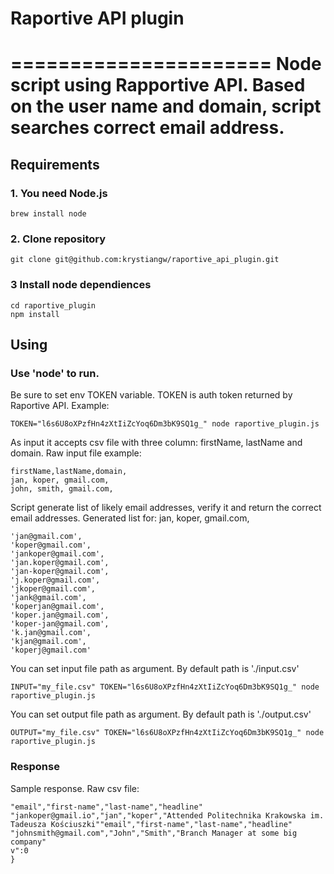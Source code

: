 # Raportive API plugin

======================
Node script using Rapportive API. Based on the user name and domain, script searches correct email address.
======================

## Requirements

###  1. You need Node.js
```
brew install node
```

###  2. Clone repository
```
git clone git@github.com:krystiangw/raportive_api_plugin.git
```
### 3 Install node dependiences
```
cd raportive_plugin
npm install
```

## Using
###  Use 'node' to run. 
Be sure to set env TOKEN variable. TOKEN is auth token returned by Raportive API. Example:

```
TOKEN="l6s6U8oXPzfHn4zXtIiZcYoq6Dm3bK9SQ1g_" node raportive_plugin.js
```

As input it accepts csv file with three column: firstName, lastName and domain. Raw input file example:

```
firstName,lastName,domain,
jan, koper, gmail.com,
john, smith, gmail.com,
```
Script generate list of likely email addresses, verify it and return the correct email addresses.
Generated list for: jan, koper, gmail.com,
```
'jan@gmail.com',
'koper@gmail.com',
'jankoper@gmail.com',
'jan.koper@gmail.com',
'jan-koper@gmail.com',
'j.koper@gmail.com',
'jkoper@gmail.com',
'jank@gmail.com',
'koperjan@gmail.com',
'koper.jan@gmail.com',
'koper-jan@gmail.com',
'k.jan@gmail.com',
'kjan@gmail.com',
'koperj@gmail.com'
```

You can set input file path as argument. By default path is './input.csv'

```
INPUT="my_file.csv" TOKEN="l6s6U8oXPzfHn4zXtIiZcYoq6Dm3bK9SQ1g_" node raportive_plugin.js
```

You can set output file path as argument. By default path is './output.csv'

```
OUTPUT="my_file.csv" TOKEN="l6s6U8oXPzfHn4zXtIiZcYoq6Dm3bK9SQ1g_" node raportive_plugin.js
```

### Response
Sample response. Raw csv file:
```
"email","first-name","last-name","headline"
"jankoper@gmail.io","jan","koper","Attended Politechnika Krakowska im. Tadeusza Kościuszki""email","first-name","last-name","headline"
"johnsmith@gmail.com","John","Smith","Branch Manager at some big company"
v":0
}
```
